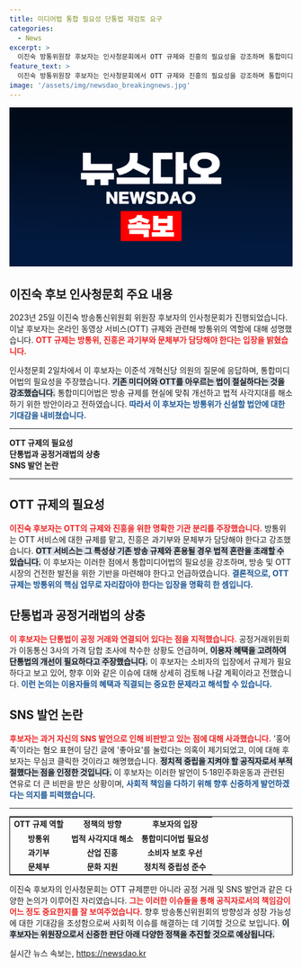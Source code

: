 ```yaml
---
title: 미디어법 통합 필요성 단통법 재검토 요구
categories:
  - News
excerpt: >
  이진숙 방통위원장 후보자는 인사청문회에서 OTT 규제와 진흥의 필요성을 강조하며 통합미디어법의 필요성을 주장했다. 공정위의 조사 및 SNS 논란에 대해서도 해명하며, 소비자 혜택을 위한 정책 고민을 약속했다.
feature_text: >
  이진숙 방통위원장 후보자는 인사청문회에서 OTT 규제와 진흥의 필요성을 강조하며 통합미디어법의 필요성을 주장했다. 공정위의 조사 및 SNS 논란에 대해서도 해명하며, 소비자 혜택을 위한 정책 고민을 약속했다.
image: '/assets/img/newsdao_breakingnews.jpg'
---
```


<p><img src="/assets/img/newsdao_breakingnews.jpg" alt="pcversion 속보" /></p>

<h2 data-ke-size="size26">이진숙 후보 인사청문회 주요 내용</h2>

<p data-ke-size="size16">2023년 25일 이진숙 방송통신위원회 위원장 후보자의 인사청문회가 진행되었습니다. 이날 후보자는 온라인 동영상 서비스(OTT) 규제와 관련해 방통위의 역할에 대해 성명했습니다. <b><span style="color: #ee2323;">OTT 규제는 방통위, 진흥은 과기부와 문체부가 담당해야 한다는 입장을 밝혔습니다.</span></b></p>

<p data-ke-size="size16">인사청문회 2일차에서 이 후보자는 이준석 개혁신당 의원의 질문에 응답하며, 통합미디어법의 필요성을 주장했습니다. <b><span style="background-color: #21538527;">기존 미디어와 OTT를 아우르는 법이 절실하다는 것을 강조했습니다.</span></b> 통합미디어법은 방송 규제를 현실에 맞춰 개선하고 법적 사각지대를 해소하기 위한 방안이라고 전하였습니다. <b><span style="color: #1a5490;">따라서 이 후보자는 방통위가 신설할 법안에 대한 기대감을 내비쳤습니다.</span></b></p>

<hr>

<ul style="list-style: none; padding: 0;">
<li><b>OTT 규제의 필요성</b></li>
<li><b>단통법과 공정거래법의 상충</b></li>
<li><b>SNS 발언 논란</b></li>
</ul>

<hr>

<h2 data-ke-size="size26">OTT 규제의 필요성</h2>

<p data-ke-size="size16"><b><span style="color: #ee2323;">이진숙 후보자는 OTT의 규제와 진흥을 위한 명확한 기관 분리를 주장했습니다.</span></b> 방통위는 OTT 서비스에 대한 규제를 맡고, 진흥은 과기부와 문체부가 담당해야 한다고 강조했습니다. <b><span style="background-color: #21538527;">OTT 서비스는 그 특성상 기존 방송 규제와 혼용될 경우 법적 혼란을 초래할 수 있습니다.</span></b> 이 후보자는 이러한 점에서 통합미디어법의 필요성을 강조하며, 방송 및 OTT 시장의 건전한 발전을 위한 기반을 마련해야 한다고 언급하였습니다. <b><span style="color: #1a5490;">결론적으로, OTT 규제는 방통위의 핵심 업무로 자리잡아야 한다는 입장을 명확히 한 셈입니다.</span></b></p>

<h2 data-ke-size="size26">단통법과 공정거래법의 상충</h2>

<p data-ke-size="size16"><b><span style="color: #ee2323;">이 후보자는 단통법이 공정 거래와 연결되어 있다는 점을 지적했습니다.</span></b> 공정거래위원회가 이동통신 3사의 가격 담합 조사에 착수한 상황도 언급하며, <b><span style="background-color: #21538527;">이용자 혜택을 고려하여 단통법의 개선이 필요하다고 주장했습니다.</span></b> 이 후보자는 소비자의 입장에서 규제가 필요하다고 보고 있어, 향후 이와 같은 이슈에 대해 상세히 검토해 나갈 계획이라고 전했습니다. <b><span style="color: #1a5490;">이런 논의는 이용자들의 혜택과 직결되는 중요한 문제라고 해석할 수 있습니다.</span></b></p>

<h2 data-ke-size="size26">SNS 발언 논란</h2>

<p data-ke-size="size16"><b><span style="color: #ee2323;">후보자는 과거 자신의 SNS 발언으로 인해 비판받고 있는 점에 대해 사과했습니다.</span></b> '홍어족'이라는 혐오 표현이 담긴 글에 '좋아요'를 눌렀다는 의혹이 제기되었고, 이에 대해 후보자는 무심코 클릭한 것이라고 해명했습니다. <b><span style="background-color: #21538527;">정치적 중립을 지켜야 할 공직자로서 부적절했다는 점을 인정한 것입니다.</span></b> 이 후보자는 이러한 발언이 5·18민주화운동과 관련된 연유로 더 큰 비판을 받은 상황이며, <b><span style="color: #1a5490;">사회적 책임을 다하기 위해 향후 신중하게 발언하겠다는 의지를 피력했습니다.</span></b></p>

<hr>

<table style="width: 100%; border: 1px solid black;">
  <tr>
    <td style="text-align: center; height: 17px;"><b>OTT 규제 역할</b></td>
    <td style="text-align: center; height: 17px;"><b>정책의 방향</b></td>
    <td style="text-align: center; height: 17px;"><b>후보자의 입장</b></td>
  </tr>
  <tr>
    <td style="text-align: center; height: 17px;"><b>방통위</b></td>
    <td style="text-align: center; height: 17px;"><b>법적 사각지대 해소</b></td>
    <td style="text-align: center; height: 17px;"><b>통합미디어법 필요성</b></td>
  </tr>
  <tr>
    <td style="text-align: center; height: 17px;"><b>과기부</b></td>
    <td style="text-align: center; height: 17px;"><b>산업 진흥</b></td>
    <td style="text-align: center; height: 17px;"><b>소비자 보호 우선</b></td>
  </tr>
  <tr>
    <td style="text-align: center; height: 17px;"><b>문체부</b></td>
    <td style="text-align: center; height: 17px;"><b>문화 지원</b></td>
    <td style="text-align: center; height: 17px;"><b>정치적 중립성 준수</b></td>
  </tr>
</table>

<p data-ke-size="size16">이진숙 후보자의 인사청문회는 OTT 규제뿐만 아니라 공정 거래 및 SNS 발언과 같은 다양한 논의가 이루어진 자리였습니다. <b><span style="color: #ee2323;">그는 이러한 이슈들을 통해 공직자로서의 책임감이 어느 정도 중요한지를 잘 보여주었습니다.</span></b> 향후 방송통신위원회의 방향성과 성장 가능성에 대한 기대감을 조성함으로써 사회적 이슈를 해결하는 데 기여할 것으로 보입니다. <b><span style="background-color: #21538527;">이 후보자는 위원장으로서 신중한 판단 아래 다양한 정책을 추진할 것으로 예상됩니다.</span></b></p>
실시간 뉴스 속보는, <a href="https://newsdao.kr" rel="dofollow">https://newsdao.kr</a>


